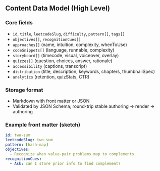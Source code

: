 ## Content Data Model (High Level)

### Core fields
- `id`, `title`, `leetcodeSlug`, `difficulty`, `pattern[]`, `tags[]`
- `objectives[]`, `recognitionCues[]`
- `approaches[]` (name, intuition, complexity, whenToUse)
- `codeSnippets[]` (language, runnable, complexity)
- `storyboard[]` (timecode, visual, voiceover, overlay)
- `quizzes[]` (question, choices, answer, rationale)
- `accessibility` (captions, transcript)
- `distribution` (title, description, keywords, chapters, thumbnailSpec)
- `analytics` (retention, quizStats, CTR)

### Storage format
- Markdown with front matter or JSON
- Validated by JSON Schema; round-trip stable authoring → render → authoring

### Example front matter (sketch)
```yaml
id: two-sum
leetcodeSlug: two-sum
pattern: [hash-map]
objectives:
  - Recognize when value-pair problems map to complements
recognitionCues:
  - Ask: can I store prior info to find complement?
```
